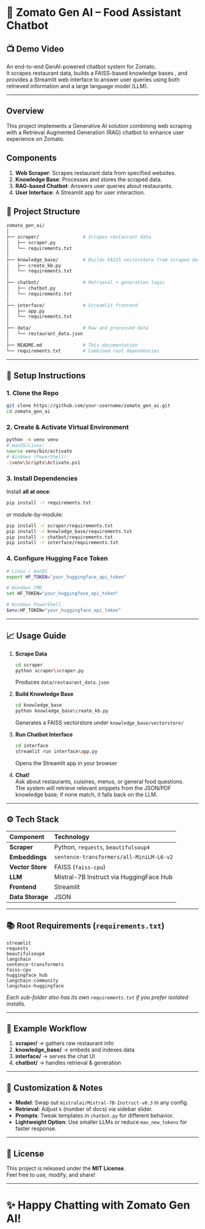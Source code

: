 # 🍔 Zomato Gen AI – Food Assistant Chatbot
## 📺 Demo Video




An end-to-end GenAI-powered chatbot system for Zomato.  
It scrapes restaurant data, builds a FAISS-based knowledge bases , and provides a Streamlit web interface to answer user queries using both retrieved information and a large language model (LLM).

---
## Overview
This project implements a Generative AI solution combining web scraping with a Retrieval Augmented Generation (RAG) chatbot to enhance user experience on Zomato.

## Components
1. **Web Scraper**: Scrapes restaurant data from specified websites.
2. **Knowledge Base**: Processes and stores the scraped data.
3. **RAG-based Chatbot**: Answers user queries about restaurants.
4. **User Interface**: A Streamlit app for user interaction.


## 📂 Project Structure

```bash
zomato_gen_ai/
│
├── scraper/                # Scrapes restaurant data
│   ├── scraper.py
│   └── requirements.txt
│
├── knowledge_base/         # Builds FAISS vectorstore from scraped data
│   ├── create_kb.py
│   └── requirements.txt
│
├── chatbot/                # Retrieval + generation logic
│   ├── chatbot.py
│   └── requirements.txt
│
├── interface/              # Streamlit frontend
│   ├── app.py
│   └── requirements.txt
│
├── data/                   # Raw and processed data
│   └── restaurant_data.json
│
├── README.md               # This documentation
└── requirements.txt        # Combined root dependencies
```

---

## 🚀 Setup Instructions

### 1. Clone the Repo

```bash
git clone https://github.com/your-username/zomato_gen_ai.git
cd zomato_gen_ai
```

### 2. Create & Activate Virtual Environment

```bash
python -m venv venv
# macOS/Linux:
source venv/bin/activate
# Windows (PowerShell):
.\venv\Scripts\Activate.ps1
```

### 3. Install Dependencies

Install **all at once**:

```bash
pip install -r requirements.txt
```

_or_ module-by-module:

```bash
pip install -r scraper/requirements.txt
pip install -r knowledge_base/requirements.txt
pip install -r chatbot/requirements.txt
pip install -r interface/requirements.txt
```

### 4. Configure Hugging Face Token

```bash
# Linux / macOS
export HF_TOKEN="your_huggingface_api_token"

# Windows CMD
set HF_TOKEN="your_huggingface_api_token"

# Windows PowerShell
$env:HF_TOKEN="your_huggingface_api_token"
```
---
## 📈 Usage Guide

1. **Scrape Data**  
   ```bash
   cd scraper
   python scraper\scraper.py
   ```  
   Produces `data/restaurant_data.json`

2. **Build Knowledge Base**  
   ```bash
   cd knowledge_base
   python knowledge_base\create_kb.py
   ```  
   Generates a FAISS vectorstore under `knowledge_base/vectorstore/`

3. **Run Chatbot Interface**  
   ```bash
   cd interface
   streamlit run interface\app.py
   ```  
   Opens the Streamlit app in your browser

4. **Chat!**  
   Ask about restaurants, cuisines, menus, or general food questions.  
   The system will retrieve relevant snippets from the JSON/PDF knowledge base; if none match, it falls back on the LLM.

---
## ⚙️ Tech Stack

| Component        | Technology                             |
| :--------------- | :--------------------------------------|
| **Scraper**      | Python, `requests`, `beautifulsoup4`   |
| **Embeddings**   | `sentence-transformers/all-MiniLM-L6-v2` |
| **Vector Store** | FAISS (`faiss-cpu`)                    |
| **LLM**          | Mistral-7B Instruct via HuggingFace Hub|
| **Frontend**     | Streamlit                              |
| **Data Storage** | JSON                                   |

---

## 📚 Root Requirements (`requirements.txt`)

```
streamlit
requests
beautifulsoup4
langchain
sentence-transformers
faiss-cpu
huggingface_hub
langchain-community
langchain-huggingface
```

*Each sub-folder also has its own `requirements.txt` if you prefer isolated installs.*

---

## 🎯 Example Workflow

1. **scraper/** → gathers raw restaurant info  
2. **knowledge_base/** → embeds and indexes data  
3. **interface/** → serves the chat UI  
4. **chatbot/** → handles retrieval & generation  

---

## 📢 Customization & Notes

- **Model**: Swap out `mistralai/Mistral-7B-Instruct-v0.3` in any config.  
- **Retrieval**: Adjust `k` (number of docs) via sidebar slider.  
- **Prompts**: Tweak templates in `chatbot.py` for different behavior.  
- **Lightweight Option**: Use smaller LLMs or reduce `max_new_tokens` for faster response.

---

## 📜 License

This project is released under the **MIT License**.  
Feel free to use, modify, and share!

---

# ✨ Happy Chatting with Zomato Gen AI!
